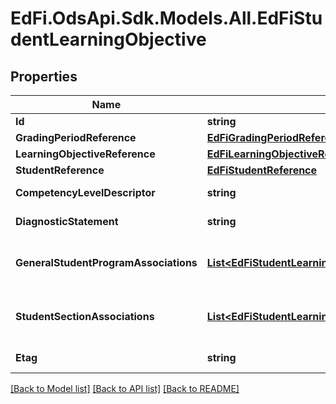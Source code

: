 # EdFi.OdsApi.Sdk.Models.All.EdFiStudentLearningObjective
## Properties

Name | Type | Description | Notes
------------ | ------------- | ------------- | -------------
**Id** | **string** |  | 
**GradingPeriodReference** | [**EdFiGradingPeriodReference**](EdFiGradingPeriodReference.md) |  | 
**LearningObjectiveReference** | [**EdFiLearningObjectiveReference**](EdFiLearningObjectiveReference.md) |  | 
**StudentReference** | [**EdFiStudentReference**](EdFiStudentReference.md) |  | 
**CompetencyLevelDescriptor** | **string** | The CompetencyLevel assessed for the student for the referenced LearningObjective. | 
**DiagnosticStatement** | **string** | A statement provided by the teacher that provides information in addition to the grade or assessment score. | [optional] 
**GeneralStudentProgramAssociations** | [**List&lt;EdFiStudentLearningObjectiveGeneralStudentProgramAssociation&gt;**](EdFiStudentLearningObjectiveGeneralStudentProgramAssociation.md) | An unordered collection of studentLearningObjectiveGeneralStudentProgramAssociations. Relates the Student and Program associated with the LearningObjective. | [optional] 
**StudentSectionAssociations** | [**List&lt;EdFiStudentLearningObjectiveStudentSectionAssociation&gt;**](EdFiStudentLearningObjectiveStudentSectionAssociation.md) | An unordered collection of studentLearningObjectiveStudentSectionAssociations. Relates the Student and Section associated with the LearningObjective. | [optional] 
**Etag** | **string** | A unique system-generated value that identifies the version of the resource. | [optional] 

[[Back to Model list]](../README.md#documentation-for-models) [[Back to API list]](../README.md#documentation-for-api-endpoints) [[Back to README]](../README.md)

